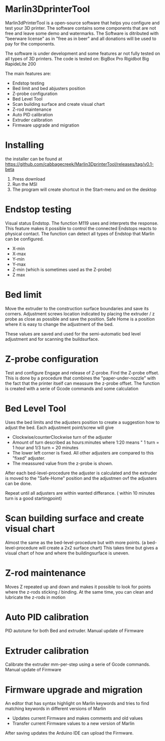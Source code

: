 # Marlin3DprinterTool

Marlin3dPrinterTool is a open-source software that helps you configure and test your 3D printer. The software contains some components that are not free and leave some demo and watermarks. The Software is ditributed with "beerware license" as in "free as in beer" and all donations will be used to pay for the components.
  
The software is under development and some features ar not fully tested on all types of 3D printers. 
The code is tested on:
BigBox Pro
Rigidbot Big
RapideLite 200

The main features are:
* Endstop testing
* Bed limit and bed abjusters position
* Z-probe configuration
* Bed Level Tool
* Scan building surface and create visual chart
* Z-rod maintenance
* Auto PID calibration
* Extruder calibration
* Firmware upgrade and migration


# Installing

the installer can be found at https://github.com/cabbagecreek/Marlin3DprinterTool/releases/tag/v0.1-beta

1. Press download
2. Run the MSI
3. The program will create shortcut in the Start-menu and on the desktop 



# Endstop testing

Visual status Endstop. The function M119 uses and interprets the response. This feature makes it possible to control the connected Endstops reacts to physical contact. The function can detect all types of Endstop that Marlin can be configured.
* X-min
* X-max
* Y-min
* Y-max
* Z-min (which is sometimes used as the Z-probe)
* Z max

# Bed limit
Move the extruder to the construction surface boundaries and save its corners. Adjustment screws location indicated by placing the extruder / z probe as close as possible and save the position.
Safe Home is a position where it is easy to change the adjustment of the bed.

These values are saved and used for the semi-automatic bed level adjustment
and for scanning the buildsurface.

# Z-probe configuration
Test and configure Engage and release of Z-probe.
Find the Z-probe offset. This is done by a procedure that combines the "paper-under-nozzle" with the fact that the printer itself can meassure the z-probe offset. The function is created with a serie of Gcode commands and some calculation

# Bed Level Tool
Uses the bed limits and the adjusters position to create a suggestion how to adjust the bed.
Each adjustment point/screw will give 
* Clockwise/counterClockwise turn of the adjuster
* Amount of turn described as hours:minutes where 1:20 means " 1 turn = 1 hour and 1/3 turn = 20 minutes
* The lower left corner is fixed. All other adjusters are compared to this "fixed" adjuster.
* The meassured value from the z-probe is shown.

After each bed-level-procedure the adjuster is calculated and the extruder is moved to the "Safe-Home" position and the adjustmen ovf the adjusters can be done.

Repeat until all adjusters are within wanted differance. ( within 10 minutes turn is a good startingpoint)

# Scan building surface and create visual chart

Almost the same as the bed-level-procedure but with more points. (a bed-level-procedure will create a 2x2 surface chart)
This takes time but gives a visual chart of how and where the buildingsurface is uneven.

# Z-rod maintenance

Moves Z repeated up and down and makes it possible to look for points where the z-rods sticking / binding. At the same time, you can clean and lubricate the z-rods in motion

# Auto PID calibration

PID autotune for both Bed and extruder. Manual update of Firmware


# Extruder calibration

Calibrate the extruder mm-per-step using a serie of Gcode commands. Manual update of Firmware


# Firmware upgrade and migration

An editor that has syntax highlight on Marlin keywords and tries to find matching keywords in different versions of Marlin

* Updates current Firmware and makes comments and old values
* Transfer current Firmware values to a new version of Marlin

After saving updates the Arduino IDE can upload the Firmware. 

